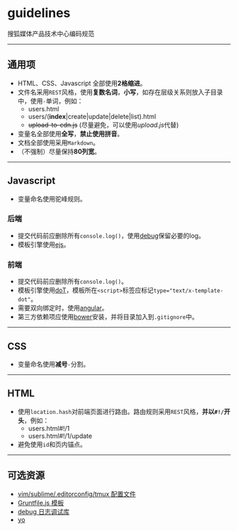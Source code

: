guidelines
==========

搜狐媒体产品技术中心编码规范

----

## 通用项

- HTML、CSS、Javascript 全部使用**2格缩进**。
- 文件名采用`REST`风格，使用**复数名词**，**小写**，如存在层级关系则放入子目录中，使用`-`单词，例如：
  - users.html
  - users/(**index**|create|update|delete|list).html
  - ~~upload-to-cdn.js~~ (尽量避免，可以使用*upload.js*代替)
- 变量名全部使用**全写**，**禁止使用拼音**。
- 文档全部使用采用`Markdown`。
- （不强制）尽量保持**80列宽**。

----

## Javascript

- 变量命名使用驼峰规则。

### 后端

- 提交代码前应删除所有`console.log()`，使用[debug](https://github.com/visionmedia/debug)保留必要的log。
- 模板引擎使用[ejs](https://github.com/tj/ejs)。

### 前端

- 提交代码前应删除所有`console.log()`。
- 模板引擎使用[doT](https://github.com/olado/doT)，模板所在`<script>`标签应标记`type="text/x-template-dot"`。
- 需要双向绑定时，使用[angular](https://github.com/angular/angular)。
- 第三方依赖项应使用[bower](https://github.com/bower/bower)安装，并将目录加入到`.gitignore`中。

----

## CSS

- 变量命名使用**减号**`-`分割。

----

## HTML

- 使用`location.hash`对前端页面进行路由。路由规则采用`REST`风格，**并以`#!/`开头**，例如：
  - users.html#!/1
  - users.html#!/1/update
- 避免使用`id`和页内锚点。

----

## 可选资源

- [vim/sublime/.editorconfig/tmux 配置文件](https://github.com/crzidea/vimrc)
- [Gruntfile.js 模板](https://github.com/yeoman/yeoman.io/blob/master/Gruntfile.js)
- [debug 日志调试库](https://github.com/visionmedia/debug)
- [yo](https://github.com/yeoman/yo)
